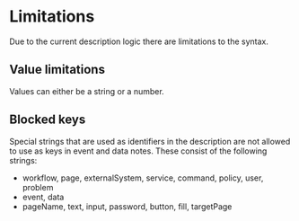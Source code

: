 # Limitations
Due to the current description logic there are limitations to the syntax.

## Value limitations
Values can either be a string or a number.

## Blocked keys
Special strings that are used as identifiers in the description are not allowed to use as keys in event and data notes.
These consist of the following strings:

- workflow, page, externalSystem, service, command, policy, user, problem 
- event, data 
- pageName, text, input, password, button, fill, targetPage
